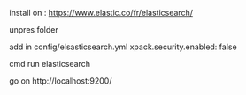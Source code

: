 install on : https://www.elastic.co/fr/elasticsearch/

unpres folder

add in config/elsasticsearch.yml  xpack.security.enabled: false

cmd run elasticsearch

go on http://localhost:9200/